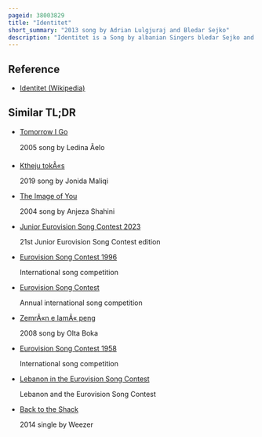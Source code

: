 ```yaml
---
pageid: 38003829
title: "Identitet"
short_summary: "2013 song by Adrian Lulgjuraj and Bledar Sejko"
description: "Identitet is a Song by albanian Singers bledar Sejko and adrian Lulgjuraj. It was first released on 12 March 2013 as a Music Video Release which was uploaded on the official Youtube Channel of the Eurovision Song Contest, then it was released as a single as Part of a Cd Compilation on 29 April 2013 by Universal Music. The albanian-language folk-influenced heavy Rock Song was composed by Bledar Sejko and Lyrics by Eda Sejko."
---
```


## Reference

- [Identitet (Wikipedia)](https://en.wikipedia.org/?curid=38003829)

## Similar TL;DR

- [Tomorrow I Go](/tldr/en/tomorrow-i-go)

  2005 song by Ledina Ãelo

- [Ktheju tokÃ«s](/tldr/en/ktheju-tokes)

  2019 song by Jonida Maliqi

- [The Image of You](/tldr/en/the-image-of-you)

  2004 song by Anjeza Shahini

- [Junior Eurovision Song Contest 2023](/tldr/en/junior-eurovision-song-contest-2023)

  21st Junior Eurovision Song Contest edition

- [Eurovision Song Contest 1996](/tldr/en/eurovision-song-contest-1996)

  International song competition

- [Eurovision Song Contest](/tldr/en/eurovision-song-contest)

  Annual international song competition

- [ZemrÃ«n e lamÃ« peng](/tldr/en/zemren-e-lame-peng)

  2008 song by Olta Boka

- [Eurovision Song Contest 1958](/tldr/en/eurovision-song-contest-1958)

  International song competition

- [Lebanon in the Eurovision Song Contest](/tldr/en/lebanon-in-the-eurovision-song-contest)

  Lebanon and the Eurovision Song Contest

- [Back to the Shack](/tldr/en/back-to-the-shack)

  2014 single by Weezer
